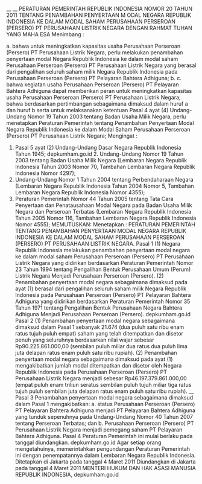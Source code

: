  __ __ PERATURAN PEMERINTAH REPUBLIK INDONESIA NOMOR 20 TAHUN 2011 TENTANG PENAMBAHAN PENYERTAAN M ODAL NEGARA REPUBLIK INDONESIA KE DALAM MODAL SAHAM PERUSAHAAN PERSEROAN (PERSERO) PT PERUSAHAAN LISTRIK NEGARA
DENGAN RAHMAT TUHAN YANG MAHA ESA
Menimbang :

a. bahwa untuk meningkatkan kapasitas usaha Perusahaan Perseroan (Persero) PT Perusahaan Listrik Negara, perlu melakukan penambahan penyertaan modal Negara Republik Indonesia ke dalam modal saham Perusahaan Perseroan (Persero) PT Perusahaan Listrik Negara yang berasal dari pengalihan seluruh saham milik Negara Republik Indonesia pada Perusahaan Perseroan (Persero) PT Pelayaran Bahtera Adhiguna;
b.
c. bahwa kegiatan usaha Perusahaan Perseroan (Persero) PT Pelayaran Bahtera Adhiguna dapat memberikan peran untuk meningkatkan kapasitas usaha Perusahaan Perseroan (Persero) PT Perusahaan Listrik Negara; bahwa berdasarkan pertimbangan sebagaimana dimaksud dalam huruf a dan huruf b serta untuk melaksanakan ketentuan Pasal 4 ayat (4) Undang-Undang Nomor 19 Tahun 2003 tentang Badan Usaha Milik Negara, perlu menetapkan Peraturan Pemerintah tentang Penambahan Penyertaan Modal Negara Republik Indonesia ke dalam Modal Saham Perusahaan Perseroan (Persero) PT Perusahaan Listrik Negara;
Mengingat :

1. Pasal 5 ayat (2) Undang-Undang Dasar Negara Republik Indonesia Tahun 1945; depkumham.go.id 2. Undang-Undang Nomor 19 Tahun 2003 tentang Badan Usaha Milik Negara (Lembaran Negara Republik Indonesia Tahun 2003 Nomor 70, Tambahan Lembaran Negara Republik Indonesia Nomor 4297);
3. Undang-Undang Nomor 1 Tahun 2004 tentang Perbendaharaan Negara (Lembaran Negara Republik Indonesia Tahun 2004 Nomor 5, Tambahan Lembaran Negara Republik Indonesia Nomor 4355);
4. Peraturan Pemerintah Nomor 44 Tahun 2005 tentang Tata Cara Penyertaan dan Penatausahaan Modal Negara pada Badan Usaha Milik Negara dan Perseroan Terbatas (Lembaran Negara Republik Indonesia Tahun 2005 Nomor 116, Tambahan Lembaran Negara Republik Indonesia Nomor 4555);
MEMUTUSKAN:
 Menetapkan : PERATURAN PEMERINTAH TENTANG PENAMBAHAN PENYERTAAN MODAL NEGARA REPUBLIK INDONESIA KE DALAM MODAL SAHAM PERUSAHAAN PERSEROAN (PERSERO) PT PERUSAHAAN LISTRIK NEGARA.
Pasal 1
(1) Negara Republik Indonesia melakukan penambahan penyertaan modal negara ke dalam modal saham Perusahaan Perseroan (Persero) PT Perusahaan Listrik Negara yang didirikan berdasarkan Peraturan Pemerintah Nomor 23 Tahun 1994 tentang Pengalihan Bentuk Perusahaan Umum (Perum) Listrik Negara Menjadi Perusahaan Perseroan (Persero).
(2) Penambahan penyertaan modal negara sebagaimana dimaksud pada ayat (1) berasal dari pengalihan seluruh saham milik Negara Republik Indonesia pada Perusahaan Perseroan (Persero) PT Pelayaran Bahtera Adhiguna yang didirikan berdasarkan Peraturan Pemerintah Nomor 35 Tahun 1971 tentang Pengalihan Bentuk Perusahaan Negara Bahtera Adhiguna Menjadi Perusahaan Perseroan (Persero). depkumham.go.id
Pasal 2
(1) Penambahan penyertaan modal negara sebagaimana dimaksud dalam Pasal 1 sebanyak 21.674 (dua puluh satu ribu enam ratus tujuh puluh empat) saham yang telah ditempatkan dan disetor penuh yang seluruhnya berdasarkan nilai wajar sebesar Rp90.225.861.000,00 (sembilan puluh miliar dua ratus dua puluh lima juta delapan ratus enam puluh satu ribu rupiah).
(2) Penambahan penyertaan modal negara sebagaimana dimaksud pada ayat (1) mengakibatkan jumlah modal ditempatkan dan disetor oleh Negara Republik Indonesia pada Perusahaan Perseroan (Persero) PT Perusahaan Listrik Negara menjadi sebesar Rp46.197.379.861.000,00 (empat puluh enam triliun seratus sembilan puluh tujuh miliar tiga ratus tujuh puluh sembilan juta delapan ratus enam puluh satu ribu rupiah). __ Pasal 3 Penambahan penyertaan modal negara sebagaimana dimaksud dalam Pasal 1 mengakibatkan:
a. status Perusahaan Perseroan (Persero) PT Pelayaran Bahtera Adhiguna menjadi PT Pelayaran Bahtera Adhiguna yang tunduk sepenuhnya pada Undang-Undang Nomor 40 Tahun 2007 tentang Perseroan Terbatas; dan
b. Perusahaan Perseroan (Persero) PT Perusahaan Listrik Negara menjadi pemegang saham PT Pelayaran Bahtera Adhiguna.
Pasal 4
Peraturan Pemerintah ini mulai berlaku pada tanggal diundangkan. depkumham.go.id
Agar setiap orang mengetahuinya, memerintahkan pengundangan Peraturan Pemerintah ini dengan penempatannya dalam Lembaran Negara Republik Indonesia. Ditetapkan di Jakarta pada tanggal 4 Maret 2011 Diundangkan di Jakarta pada tanggal 4 Maret 2011 MENTERI HUKUM DAN HAK ASASI MANUSIA REPUBLIK INDONESIA, depkumham.go.id
